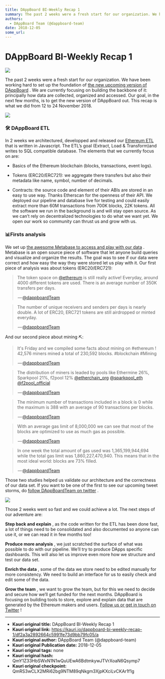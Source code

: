 ```yaml
---
title: DAppBoard BI-Weekly Recap 1
summary: The past 2 weeks were a fresh start for our organization. We have been working hard to set up the foundation of the new upcoming version of DAppBoard . We are currently focusing on building the backbone of it- principally how data are collected, organized and accessed. Our goal, in the next few months, is to get the new version of DAppBoard out. This recap is what we did from 12 to 24 November 2018. 🛠 DAppBoard ETL In 2 weeks we architectured, developped and released our Ethereum ETL that is wr
authors:
  - DAppBoard Team (@dappboard-team)
date: 2018-12-05
some_url: 
---
```


# DAppBoard BI-Weekly Recap 1



![](https://ipfs.infura.io/ipfs/QmS1qe7r4Xm7LBWEUEMhjra1eP5VpvcwrGuzxqjeNeQk3h)

The past 2 weeks were a fresh start for our organization. We have been working hard to set up the foundation of 
[the new upcoming version of DAppBoard](http://dappboard.com)
 . We are currently focusing on building the backbone of it: principally how data are collected, organized and accessed. Our goal, in the next few months, is to get the new version of DAppBoard out.
This recap is what we did from 12 to 24 November 2018.

![](https://ipfs.infura.io/ipfs/QmU9i2oJi3CGouSFzGtMTsVaahCYiK7R3UTRwk9A11JG49)


### 🛠 DAppBoard ETL
In 2 weeks we architectured, developped and released our 
[Ethereum ETL](https://github.com/DAppBoard/ethereum-etl/)
 that is written in Javascript. The ETL’s goal (Extract, Load & Transform)and writes to SQL compatible database.
The elements that we currently focus on are:



 * Basics of the Ethereum blockchain (blocks, transactions, event logs).

 * Tokens (ERC20/ERC721): we aggregate there transfers but also their metadata like name, symbol, number of decimals.

 * Contracts: the source code and element of their ABIs are stored in an easy to use way. Thanks Etherscan for the openness of their API.
We deployed our pipeline and database live for testing and could easily extract more than 60M transactions from 700K blocks, 22K tokens.
All the software we run in the background is and will stay open source. As we can’t rely on decentralized technologies to do what we want yet. We open our work so community can thrust us and grow with us.

### 📊Firsts analysis
We set up 
[the awesome Metabase to access and play with our data](https://www.metabase.com/)
 . Metabase is an open source piece of software that let anyone build queries and visualize and organize the results. The goal was to see if our data were correct and how easy the way they were stored let us play with it.
Our first piece of analysis was about tokens (ERC20/ERC721):

<blockquote class="twitter-tweet" data-align="center" data-conversation="none" data-dnt="true"><p>The token space on <a href="http://twitter.com/ethereum" target="_blank" title="Twitter profile for @ethereum">@ethereum</a> is still really active! Everyday, around 4000 different tokens are used. There is an average number of 350K transfers per days.</p><p> — <a href="https://twitter.com/dappboardTeam/status/1065663649027682304">@dappboardTeam</a></p></blockquote>


<blockquote class="twitter-tweet" data-align="center" data-conversation="none" data-dnt="true"><p>The number of unique receivers and senders per days is nearly double. A lot of ERC20, ERC721 tokens are still airdropped or minted everyday.</p><p> — <a href="https://twitter.com/dappboardTeam/status/1065663652152442880">@dappboardTeam</a></p></blockquote>

And our second piece about mining ⛏:

<blockquote class="twitter-tweet" data-align="center" data-conversation="none" data-dnt="true"><p>It's Friday and we compiled some facts about mining on #ethereum ! 42,576 miners mined a total of 230,592 blocks. #blockchain #Mining</p><p> — <a href="https://twitter.com/dappboardTeam/status/1065932942093008896">@dappboardTeam</a></p></blockquote>


<blockquote class="twitter-tweet" data-align="center" data-conversation="none" data-dnt="true"><p>The distribution of miners is leaded by pools like Ethermine 26%, Sparkpool 21%, f2pool 12% <a href="http://twitter.com/etherchain_org" target="_blank" title="Twitter profile for @etherchain_org">@etherchain_org</a> <a href="http://twitter.com/sparkpool_eth" target="_blank" title="Twitter profile for @sparkpool_eth">@sparkpool_eth</a> <a href="http://twitter.com/f2pool_official" target="_blank" title="Twitter profile for @f2pool_official">@f2pool_official</a></p><p> — <a href="https://twitter.com/dappboardTeam/status/1065932945649819648">@dappboardTeam</a></p></blockquote>


<blockquote class="twitter-tweet" data-align="center" data-conversation="none" data-dnt="true"><p>The minimum number of transactions included in a block is 0 while the maximum is 388 with an average of 90 transactions per blocks.</p><p> — <a href="https://twitter.com/dappboardTeam/status/1065932948229230595">@dappboardTeam</a></p></blockquote>


<blockquote class="twitter-tweet" data-align="center" data-conversation="none" data-dnt="true"><p>With an average gas limit of 8,000,000 we can see that most of the blocks are optimized to use as much gas as possible.</p><p> — <a href="https://twitter.com/dappboardTeam/status/1065932950846488581">@dappboardTeam</a></p></blockquote>


<blockquote class="twitter-tweet" data-align="center" data-conversation="none" data-dnt="true"><p>In one week the total amount of gas used was 1,365,199,944,694 while the total gas limit was 1,860,227,470,940. This means that in the most ideal world: blocks are 73% filled.</p><p> — <a href="https://twitter.com/dappboardTeam/status/1065932953317007361">@dappboardTeam</a></p></blockquote>

Those two studies helped us validate our architecture and the correctness of our data set. If you want to be one of the first to see our upcoming tweet storms, do 
[follow DAppBoardTeam on twitter](https://twitter.com/dappboardTeam)
 .

![](https://ipfs.infura.io/ipfs/QmYgTeEb9yrpN85BciBsc7BQT9co7EDXxYpGNDSxrq5kox)

Those 2 weeks went so fast and we could achieve a lot. The next steps of our adventure are:
 
**Step back and explain**
 , as the code written for the ETL has been done fast, a lot of things need to be consolidated and also documented so anyone can use it, or we can read it in few months too!
 
**Produce more analysis**
 , we just scratched the surface of what was possible to do with our pipeline. We’ll try to produce DApps specific dashboards. This will also let us improve even more how we structure and test our data set.
 
**Enrich the data**
 , some of the data we store need to be edited manually for more consistency. We need to build an interface for us to easily check and edit some of the data.
 
**Grow the team**
 , we want to grow the team, but for this we need to decide and secure how we’ll get funded for the next months.
DAppBoard is focusing on building tools to store, explore and explain data that are generated by the Ethereum makers and users. 
[Follow us or get in touch on Twitter](https://twitter.com/dappboardTeam)
 !



---

- **Kauri original title:** DAppBoard BI-Weekly Recap 1
- **Kauri original link:** https://kauri.io/dappboard-bi-weekly-recap-1/df2a3a2892664c5991fe73d9bb79fc05/a
- **Kauri original author:** DAppBoard Team (@dappboard-team)
- **Kauri original Publication date:** 2018-12-05
- **Kauri original tags:** none
- **Kauri original hash:** QmY1Z33HbSWxN1N1wQuUEwA6BdtmkywJTVrXoaN6Qsymp7
- **Kauri original checkpoint:** QmRS3wCLX2MRi62bg9NTM89qNkgm3XjpKXciLvCKAr1f1g



